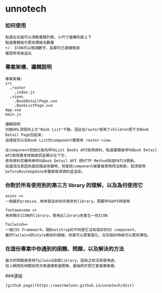# unnotech

### 如何使用
```
點選左右鈕可以滑動書籍列表，小尺寸螢幕則是上下
點選書籍後可更改價格及數量
+/- ICON可以增減數字，長壓可已連續增減
確認修改後送出
```

### 專案架構、邏輯說明
```
專案架構:
src
  ⌞router
    ⌞index.js
  ⌞views
    ⌞BookDetailPage.vue
    ⌞BookListPage.vue
App.vue
main.js

邏輯說明
切換URL須保持上方"Book List"不動，因此在router使用了children把下方Book Detail Page包起來，
這樣就可以在Book List的component裡使用 router-view

在component初始化後先呼叫List Books API取得資料，點選書籍後呼叫Book Detail API取得書本詳細資訊並顯示在下方，
修改資料完畢時再呼叫Book Detail API 把HTTP Method改成PATCH更新。
這邊須注意因為當前路由改變時，但是該component被重複使用而沒刷新，就須使用beforeRouteUpdate來重新取得資料並渲染。
```

### 你對於所有使用到的第三方 library 的理解，以及為何使用它
```
axios => 
一個基於promise、用來發送非同步請求的library，需要呼叫API時使用

fontawesome => 
用來顯示ICON的library，使用此library來產生一些ICON

Tailwind=>
一個CSS Framework，跟Bootstrap的不同是它沒有寫好的UI component，
雖然Tailwind的style都拆的很細，但是可以更客製化，在刻版的時候可以更有彈性。
```

### 在這份專案中你遇到的困難、問題，以及解決的方法
```
最大的問題是使用Tailwind這個library，因為之前沒有使用過，
但上網爬些相關技術文章邊摸索邊實做，最後終於把它套進專案裡。
```

###連結
```
[github page](https://westmelonn.github.io/unnotech/dist)
```
